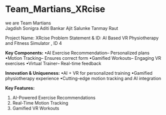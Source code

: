 # Team_Martians_XRcise

we are Team Martians <br />
Jagdish Sonigra
Aditi Bankar 
Ajit Salunke
Tanmay Raut

Project Name: XRcise
Problem Statement & ID: AI Based VR Physiotherapy and
Fitness Simulator , ID 4

**Key Components:**
•AI Exercise Recommendation– Personalized
plans
•Motion Tracking– Ensures correct form
•Gamified Workouts– Engaging VR exercises
•Virtual Trainer– Real-time feedback

**Innovation & Uniqueness:**
•AI + VR for personalized training
•Gamified physiotherapy experience
•Cutting-edge motion tracking and AI
integration

**Key Features:**
1. AI-Powered Exercise
Recommendations
2. Real-Time Motion Tracking
3. Gamified VR Workouts
